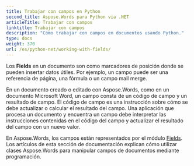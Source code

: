 ```yaml
---
title: Trabajar con campos en Python
second_title: Aspose.Words para Python via .NET
articleTitle: Trabajar con campos
linktitle: Trabajar con campos
description: "Cómo trabajar con campos en documentos usando Python."
type: docs
weight: 370
url: /es/python-net/working-with-fields/
---
```


Los **Fields** en un documento son como marcadores de posición donde se pueden insertar datos útiles. Por ejemplo, un campo puede ser una referencia de página, una fórmula o un campo mail merge.

En un documento creado o editado con Aspose.Words, como en un documento Microsoft Word, un campo consta de un código de campo y un resultado de campo. El código de campo es una instrucción sobre cómo se debe actualizar o calcular el resultado del campo. Una aplicación que procesa un documento y encuentra un campo debe interpretar las instrucciones contenidas en el código del campo y actualizar el resultado del campo con un nuevo valor.

En Aspose.Words, los campos están representados por el módulo [Fields](https://reference.aspose.com/words/python-net/aspose.words.fields/). Los artículos de esta sección de documentación explican cómo utilizar clases Aspose.Words para manipular campos de documentos mediante programación.